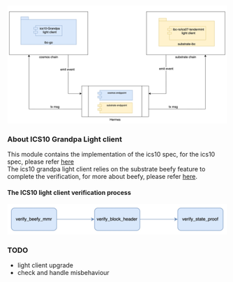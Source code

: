 ![architecture](architecture.png)  

### About ICS10 Grandpa Light client  

This module contains the implementation of the ics10 spec, for the ics10 spec, please refer [here](https://github.com/cosmos/ibc/blob/main/spec/client/ics-010-grandpa-client/README.md)  
The ics10 grandpa light client relies on the substrate beefy feature to complete the verification, for more about beefy, please refer [here](https://github.com/paritytech/grandpa-bridge-gadget/blob/master/docs/beefy.md).  

#### The ICS10 light client verification process  

![verfiy process](process.png)

### TODO  

* light client upgrade
* check and handle misbehaviour
